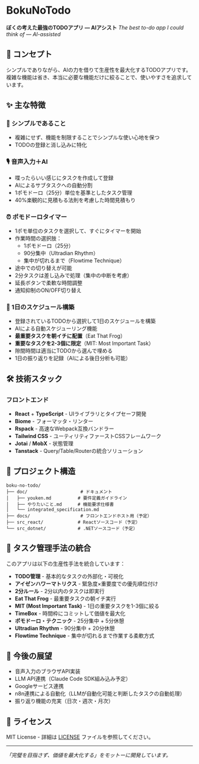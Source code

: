 # BokuNoTodo

**ぼくの考えた最強のTODOアプリ — AIアシスト**
*The best to-do app I could think of — AI-assisted*

## 🎯 コンセプト

シンプルでありながら、AIの力を借りて生産性を最大化するTODOアプリです。
複雑な機能は省き、本当に必要な機能だけに絞ることで、使いやすさを追求しています。

## ✨ 主な特徴

### 🔹 シンプルであること
- 複雑にせず、機能を制限することでシンプルな使い心地を保つ
- TODOの登録と消し込みに特化

### 🎙️ 音声入力＋AI
- 喋ったらいい感じにタスクを作成して登録
- AIによるサブタスクへの自動分割
- 1ポモドーロ（25分）単位を基準としたタスク管理
- 40%楽観的に見積もる法則を考慮した時間見積もり

### ⏰ ポモドーロタイマー
- 1ポモ単位のタスクを選択して、すぐにタイマーを開始
- 作業時間の選択肢：
  - 1ポモドーロ（25分）
  - 90分集中（Ultradian Rhythm）
  - 集中が切れるまで（Flowtime Technique）
- 途中での切り替えが可能
- 2分タスクは差し込みで処理（集中の中断を考慮）
- 延長ボタンで柔軟な時間調整
- 通知抑制のON/OFF切り替え

### 📅 1日のスケジュール構築
- 登録されているTODOから選択して1日のスケジュールを構築
- AIによる自動スケジューリング機能
- **最重要タスクを朝イチに配置**（Eat That Frog）
- **重要なタスクを2-3個に限定**（MIT: Most Important Task）
- 隙間時間は適当にTODOから選んで埋める
- 1日の振り返りを記録（AIによる後日分析も可能）

## 🛠️ 技術スタック

### フロントエンド
- **React** + **TypeScript** - UIライブラリとタイプセーフ開発
- **Biome** - フォーマッタ・リンター
- **Rspack** - 高速なWebpack互換バンドラー
- **Tailwind CSS** - ユーティリティファーストCSSフレームワーク
- **Jotai** / **MobX** - 状態管理
- **Tanstack** - Query/Table/Routerの統合ソリューション

## 📁 プロジェクト構造

```
boku-no-todo/
├── doc/                    # ドキュメント
│   ├── youken.md          # 要件定義ガイドライン
│   ├── やりたいこと.md      # 機能要求仕様書
│   └── integrated_specification.md
├── docs/                   # フロントエンドホスト用（予定）
├── src_react/             # Reactソースコード（予定）
└── src_dotnet/            # .NETソースコード（予定）
```

## 🎯 タスク管理手法の統合

このアプリは以下の生産性手法を統合しています：

- **TODO管理** - 基本的なタスクの外部化・可視化
- **アイゼンハワーマトリクス** - 緊急度×重要度での優先順位付け
- **2分ルール** - 2分以内のタスクは即実行
- **Eat That Frog** - 最重要タスクの朝イチ実行
- **MIT (Most Important Task)** - 1日の重要タスクを1-3個に絞る
- **TimeBox** - 時間枠にコミットして価値を最大化
- **ポモドーロ・テクニック** - 25分集中 + 5分休憩
- **Ultradian Rhythm** - 90分集中 + 20分休憩
- **Flowtime Technique** - 集中が切れるまで作業する柔軟方式

## 🚀 今後の展望

- 音声入力のブラウザAPI実装
- LLM API連携（Claude Code SDK組み込み予定）
- Googleサービス連携
- n8n連携による自動化（LLMが自動化可能と判断したタスクの自動処理）
- 振り返り機能の充実（日次・週次・月次）

## 📄 ライセンス

MIT License - 詳細は [LICENSE](./LICENSE) ファイルを参照してください。

---

*「完璧を目指さず、価値を最大化する」をモットーに開発しています。*